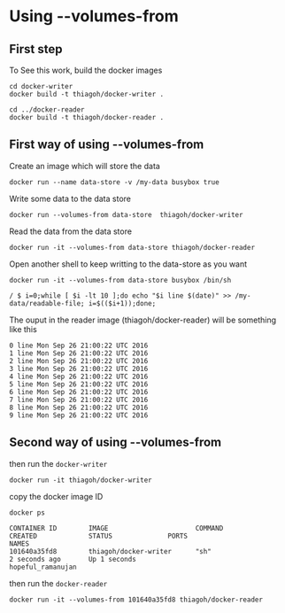 # Using --volumes-from

## First step

To See this work, build the docker images

```shell
cd docker-writer
docker build -t thiagoh/docker-writer .

cd ../docker-reader
docker build -t thiagoh/docker-reader .
```

## First way of using --volumes-from

Create an image which will store the data

```shell
docker run --name data-store -v /my-data busybox true
```
Write some data to the data store

```shell
docker run --volumes-from data-store  thiagoh/docker-writer
```
Read the data from the data store

```shell
docker run -it --volumes-from data-store thiagoh/docker-reader
```
Open another shell to keep writting to the data-store as you want
```shell
docker run -it --volumes-from data-store busybox /bin/sh

/ $ i=0;while [ $i -lt 10 ];do echo "$i line $(date)" >> /my-data/readable-file; i=$(($i+1));done;
```

The ouput in the reader image (thiagoh/docker-reader) will be something like this
```shell
0 line Mon Sep 26 21:00:22 UTC 2016
1 line Mon Sep 26 21:00:22 UTC 2016
2 line Mon Sep 26 21:00:22 UTC 2016
3 line Mon Sep 26 21:00:22 UTC 2016
4 line Mon Sep 26 21:00:22 UTC 2016
5 line Mon Sep 26 21:00:22 UTC 2016
6 line Mon Sep 26 21:00:22 UTC 2016
7 line Mon Sep 26 21:00:22 UTC 2016
8 line Mon Sep 26 21:00:22 UTC 2016
9 line Mon Sep 26 21:00:22 UTC 2016
```

## Second way of using --volumes-from

then run the `docker-writer`

```shell
docker run -it thiagoh/docker-writer
```

copy the docker image ID

```shell
docker ps 

CONTAINER ID        IMAGE                      COMMAND                  CREATED             STATUS              PORTS                               NAMES
101640a35fd8        thiagoh/docker-writer      "sh"                     2 seconds ago       Up 1 seconds                                            hopeful_ramanujan
```

then run the `docker-reader`

```shell
docker run -it --volumes-from 101640a35fd8 thiagoh/docker-reader
```